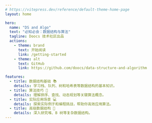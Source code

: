 ```yaml
---
# https://vitepress.dev/reference/default-theme-home-page
layout: home

hero:
  name: "DS and Algo"
  text: "必知必会：数据结构与算法"
  tagline: Doocs 技术社区出品
  actions:
    - theme: brand
      text: 开始阅读
      link: /getting-started
    - theme: alt
      text: GitHub
      link: https://github.com/doocs/data-structure-and-algorithm

features:
  - title: 数据结构基础 📚
    details: 学习栈、队列、树和哈希表等数据结构的基本知识。
  - title: 算法技巧 🔧
    details: 理解排序、查找、动态规划等关键算法概念。
  - title: 实际应用场景 💻
    details: 探索实际例子和编程挑战，帮助你高效应用算法。
  - title: 高级数据结构 🌳
    details: 深入研究堆、B 树等复杂数据结构。
---
```



